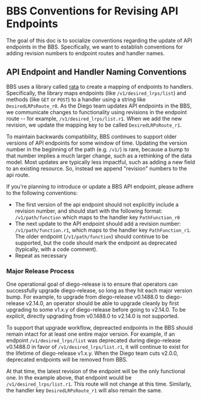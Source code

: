 # BBS Conventions for Revising API Endpoints

The goal of this doc is to socialize conventions regarding the update of API endpoints in the BBS.
Specifically, we want to establish conventions for adding revision numbers to endpoint routes and handler names.

## API Endpoint and Handler Naming Conventions
BBS uses a library called [rata](https://github.com/tedsuo/rata) to create a mapping of endpoints to handlers.
Specifically, the library maps endpoints (like `/v1/desired_lrps/list`) and methods (like `GET` or `POST`) to a handler using a string like `DesiredLRPsRoute_r0`.
As the Diego team updates API endpoints in the BBS, we communicate changes to functionality using revisions in the endpoint route -- for example, `/v1/desired_lrps/list.r1`.
When we add the new revision, we update the mapping key to be called `DesiredLRPsRoute_r1`.

To maintain backwards compatibility, BBS continues to support older versions of API endpoints for some window of time.
Updating the version number in the beginning of the path (e.g. `/v1/`) is rare, because a bump to that number implies a much larger change, such as a rethinking of the data model.
Most updates are typically less impactful, such as adding a new field to an existing resource.
So, instead we append "revision" numbers to the api route.

If you're planning to introduce or update a BBS API endpoint, please adhere to the following conventions:
- The first version of the api endpoint should not explicitly include a revision number, and should start with the following format: `/v1/path/function` which maps to the handler key `PathFunction_r0`
- The next update to the API endpoint should add a revision number: `/v1/path/function.r1`, which maps to the handler key `PathFunction_r1`. The older endpoint (`/v1/path/function`) should continue to be supported, but the code should mark the endpoint as deprecated (typically, with a code comment).
- Repeat as necessary

### Major Release Process
One operational goal of diego-release is to ensure that operators can successfully upgrade diego-release,
so long as they hit each major version bump.
For example, to upgrade from diego-release v0.1488.0 to diego-release v2.14.0, an operator should be able to upgrade cleanly by first upgrading to some v1.x.y of diego-release before going to v2.14.0.
To be explicit, directly upgrading from v0.1488.0 to v2.14.0 is not supported.

To support that upgrade workflow, depreacted endpoints in the BBS should remain intact for at least one entire major version.
For example, if an endpoint `/v1/desired_lrps/list` was deprecated during diego-release v0.1488.0 in favor of `/v1/desired_lrps/list.r1`,
it will continue to exist for the lifetime of diego-release v1.x.y.
When the Diego team cuts v2.0.0, deprecated endpoints will be removed from BBS.

At that time, the latest revision of the endpoint will be the only functional one.
In the example above, that endpoint would be `/v1/desired_lrps/list.r1`.
This route will not change at this time.
Similarly, the handler key `DesiredLRPsRoute_r1` will also remain the same.

